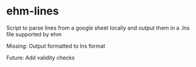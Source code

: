 # ehm-lines

Script to parse lines from a google sheet locally and output them in a .lns file supported by ehm

Missing:
Output formatted to lns format

Future:
Add validity checks